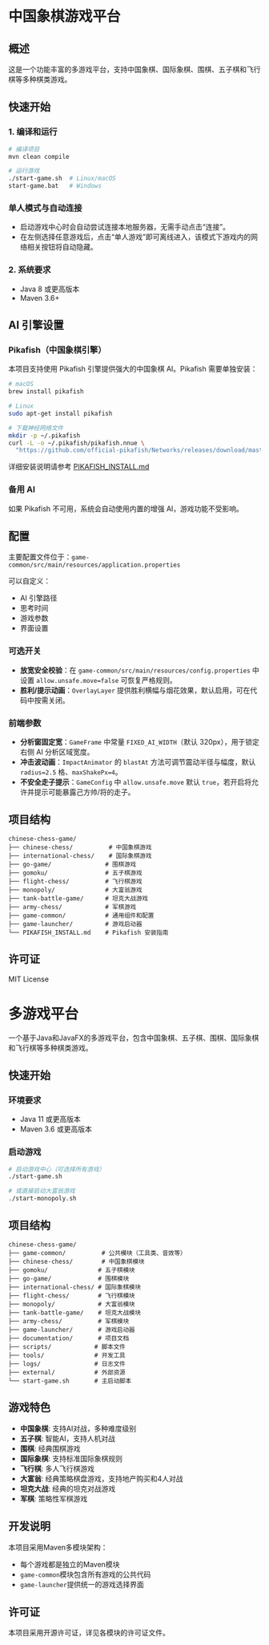# 中国象棋游戏平台

## 概述

这是一个功能丰富的多游戏平台，支持中国象棋、国际象棋、围棋、五子棋和飞行棋等多种棋类游戏。

## 快速开始

### 1. 编译和运行

```bash
# 编译项目
mvn clean compile

# 运行游戏
./start-game.sh  # Linux/macOS
start-game.bat   # Windows
```

### 单人模式与自动连接

- 启动游戏中心时会自动尝试连接本地服务器，无需手动点击“连接”。
- 在左侧选择任意游戏后，点击“单人游戏”即可离线进入，该模式下游戏内的网络相关按钮将自动隐藏。

### 2. 系统要求

- Java 8 或更高版本
- Maven 3.6+

## AI 引擎设置

### Pikafish（中国象棋引擎）

本项目支持使用 Pikafish 引擎提供强大的中国象棋 AI。Pikafish 需要单独安装：

```bash
# macOS
brew install pikafish

# Linux
sudo apt-get install pikafish

# 下载神经网络文件
mkdir -p ~/.pikafish
curl -L -o ~/.pikafish/pikafish.nnue \
  "https://github.com/official-pikafish/Networks/releases/download/master-net/pikafish.nnue"
```

详细安装说明请参考 [PIKAFISH_INSTALL.md](PIKAFISH_INSTALL.md)

### 备用 AI

如果 Pikafish 不可用，系统会自动使用内置的增强 AI，游戏功能不受影响。

## 配置

主要配置文件位于：`game-common/src/main/resources/application.properties`

可以自定义：
- AI 引擎路径
- 思考时间
- 游戏参数
- 界面设置

### 可选开关

- **放宽安全校验**：在 `game-common/src/main/resources/config.properties` 中设置 `allow.unsafe.move=false` 可恢复严格规则。
- **胜利/提示动画**：`OverlayLayer` 提供胜利横幅与烟花效果，默认启用，可在代码中按需关闭。

### 前端参数

- **分析窗固定宽**：`GameFrame` 中常量 `FIXED_AI_WIDTH`（默认 320px），用于锁定右侧 AI 分析区域宽度。
- **冲击波动画**：`ImpactAnimator` 的 `blastAt` 方法可调节震动半径与幅度，默认 `radius=2.5` 格、`maxShakePx=4`。
- **不安全走子提示**：`GameConfig` 中 `allow.unsafe.move` 默认 `true`，若开启将允许并提示可能暴露己方帅/将的走子。

## 项目结构

```
chinese-chess-game/
├── chinese-chess/          # 中国象棋游戏
├── international-chess/    # 国际象棋游戏
├── go-game/               # 围棋游戏
├── gomoku/                # 五子棋游戏
├── flight-chess/          # 飞行棋游戏
├── monopoly/              # 大富翁游戏
├── tank-battle-game/      # 坦克大战游戏
├── army-chess/            # 军棋游戏
├── game-common/           # 通用组件和配置
├── game-launcher/         # 游戏启动器
└── PIKAFISH_INSTALL.md    # Pikafish 安装指南
```

## 许可证

MIT License

# 多游戏平台

一个基于Java和JavaFX的多游戏平台，包含中国象棋、五子棋、围棋、国际象棋和飞行棋等多种棋类游戏。

## 快速开始

### 环境要求
- Java 11 或更高版本
- Maven 3.6 或更高版本

### 启动游戏
```bash
# 启动游戏中心（可选择所有游戏）
./start-game.sh

# 或直接启动大富翁游戏
./start-monopoly.sh
```

## 项目结构

```
chinese-chess-game/
├── game-common/          # 公共模块（工具类、音效等）
├── chinese-chess/        # 中国象棋模块
├── gomoku/              # 五子棋模块
├── go-game/             # 围棋模块
├── international-chess/ # 国际象棋模块
├── flight-chess/        # 飞行棋模块
├── monopoly/            # 大富翁模块
├── tank-battle-game/    # 坦克大战模块
├── army-chess/          # 军棋模块
├── game-launcher/       # 游戏启动器
├── documentation/       # 项目文档
├── scripts/            # 脚本文件
├── tools/              # 开发工具
├── logs/               # 日志文件
├── external/           # 外部资源
└── start-game.sh       # 主启动脚本
```

## 游戏特色

- **中国象棋**: 支持AI对战，多种难度级别
- **五子棋**: 智能AI，支持人机对战
- **围棋**: 经典围棋游戏
- **国际象棋**: 支持标准国际象棋规则
- **飞行棋**: 多人飞行棋游戏
- **大富翁**: 经典策略棋盘游戏，支持地产购买和4人对战
- **坦克大战**: 经典的坦克对战游戏
- **军棋**: 策略性军棋游戏

## 开发说明

本项目采用Maven多模块架构：
- 每个游戏都是独立的Maven模块
- `game-common`模块包含所有游戏的公共代码
- `game-launcher`提供统一的游戏选择界面

## 许可证

本项目采用开源许可证，详见各模块的许可证文件。